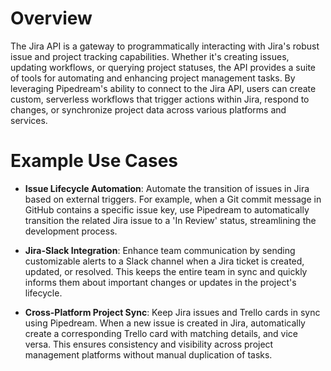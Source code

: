 # Overview

The Jira API is a gateway to programmatically interacting with Jira's robust issue and project tracking capabilities. Whether it's creating issues, updating workflows, or querying project statuses, the API provides a suite of tools for automating and enhancing project management tasks. By leveraging Pipedream's ability to connect to the Jira API, users can create custom, serverless workflows that trigger actions within Jira, respond to changes, or synchronize project data across various platforms and services.

# Example Use Cases

- **Issue Lifecycle Automation**: Automate the transition of issues in Jira based on external triggers. For example, when a Git commit message in GitHub contains a specific issue key, use Pipedream to automatically transition the related Jira issue to a 'In Review' status, streamlining the development process.

- **Jira-Slack Integration**: Enhance team communication by sending customizable alerts to a Slack channel when a Jira ticket is created, updated, or resolved. This keeps the entire team in sync and quickly informs them about important changes or updates in the project's lifecycle.

- **Cross-Platform Project Sync**: Keep Jira issues and Trello cards in sync using Pipedream. When a new issue is created in Jira, automatically create a corresponding Trello card with matching details, and vice versa. This ensures consistency and visibility across project management platforms without manual duplication of tasks.
